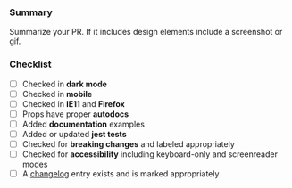 ### Summary

Summarize your PR. If it includes design elements include a screenshot or gif.

### Checklist

- [ ] Checked in **dark mode**
- [ ] Checked in **mobile**
- [ ] Checked in **IE11** and **Firefox**
- [ ] Props have proper **autodocs**
- [ ] Added **documentation** examples
- [ ] Added or updated **jest tests**
- [ ] Checked for **breaking changes** and labeled appropriately
- [ ] Checked for **accessibility** including keyboard-only and screenreader modes
- [ ] A [changelog](https://github.com/elastic/eui/blob/master/CHANGELOG.md) entry exists and is marked appropriately
